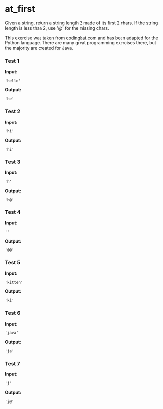 # at_first




Given a string, return a string length 2 made of its first 2 chars. If the string length is less than 2, use '@' for the missing chars.

This exercise was taken from [codingbat.com](https://codingbat.com/prob/p139076) and has been adapted for the Python language. There are many great programming exercises there, but the majority are created for Java.






### Test 1
**Input:**
```
'hello'
```
**Output:**
```
'he'
```
### Test 2
**Input:**
```
'hi'
```
**Output:**
```
'hi'
```
### Test 3
**Input:**
```
'h'
```
**Output:**
```
'h@'
```
### Test 4
**Input:**
```
''
```
**Output:**
```
'@@'
```
### Test 5
**Input:**
```
'kitten'
```
**Output:**
```
'ki'
```
### Test 6
**Input:**
```
'java'
```
**Output:**
```
'ja'
```
### Test 7
**Input:**
```
'j'
```
**Output:**
```
'j@'
```

